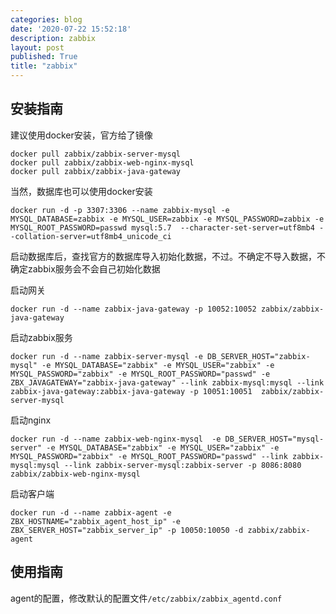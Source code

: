 ```yaml
---
categories: blog
date: '2020-07-22 15:52:18'
description: zabbix
layout: post
published: True
title: "zabbix"
---
```



## 安装指南

建议使用docker安装，官方给了镜像

```
docker pull zabbix/zabbix-server-mysql
docker pull zabbix/zabbix-web-nginx-mysql
docker pull zabbix/zabbix-java-gateway
```

当然，数据库也可以使用docker安装

```
docker run -d -p 3307:3306 --name zabbix-mysql -e MYSQL_DATABASE=zabbix -e MYSQL_USER=zabbix -e MYSQL_PASSWORD=zabbix -e MYSQL_ROOT_PASSWORD=passwd mysql:5.7  --character-set-server=utf8mb4 --collation-server=utf8mb4_unicode_ci
```

启动数据库后，查找官方的数据库导入初始化数据，不过。不确定不导入数据，不确定zabbix服务会不会自己初始化数据

启动网关

```
docker run -d --name zabbix-java-gateway -p 10052:10052 zabbix/zabbix-java-gateway
```

启动zabbix服务

```
docker run -d --name zabbix-server-mysql -e DB_SERVER_HOST="zabbix-mysql" -e MYSQL_DATABASE="zabbix" -e MYSQL_USER="zabbix" -e MYSQL_PASSWORD="zabbix" -e MYSQL_ROOT_PASSWORD="passwd" -e ZBX_JAVAGATEWAY="zabbix-java-gateway" --link zabbix-mysql:mysql --link zabbix-java-gateway:zabbix-java-gateway -p 10051:10051  zabbix/zabbix-server-mysql
```

启动nginx

```
docker run -d --name zabbix-web-nginx-mysql  -e DB_SERVER_HOST="mysql-server" -e MYSQL_DATABASE="zabbix" -e MYSQL_USER="zabbix" -e MYSQL_PASSWORD="zabbix" -e MYSQL_ROOT_PASSWORD="passwd" --link zabbix-mysql:mysql --link zabbix-server-mysql:zabbix-server -p 8086:8080  zabbix/zabbix-web-nginx-mysql
```

启动客户端

```
docker run -d --name zabbix-agent -e ZBX_HOSTNAME="zabbix_agent_host_ip" -e ZBX_SERVER_HOST="zabbix_server_ip" -p 10050:10050 -d zabbix/zabbix-agent
```


## 使用指南

agent的配置，修改默认的配置文件`/etc/zabbix/zabbix_agentd.conf`
